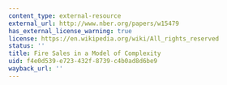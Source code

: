 ```yaml
---
content_type: external-resource
external_url: http://www.nber.org/papers/w15479
has_external_license_warning: true
license: https://en.wikipedia.org/wiki/All_rights_reserved
status: ''
title: Fire Sales in a Model of Complexity
uid: f4e0d539-e723-432f-8739-c4b0ad8d6be9
wayback_url: ''
---
```

